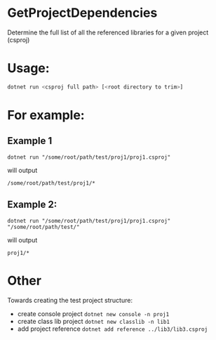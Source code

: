 GetProjectDependencies
======

Determine the full list of all the referenced libraries for a given project (csproj)

# Usage:

```bash
dotnet run <csproj full path> [<root directory to trim>]
```


# For example:

## Example 1
```
dotnet run "/some/root/path/test/proj1/proj1.csproj"
``` 
will output 
```
/some/root/path/test/proj1/*
```

## Example 2:

```
dotnet run "/some/root/path/test/proj1/proj1.csproj" "/some/root/path/test/"
```
will output
```
proj1/*
```



# Other

Towards creating the test project structure:
- create console project `dotnet new console -n proj1`
- create class lib project `dotnet new classlib -n lib1`
- add project reference `dotnet add reference ../lib3/lib3.csproj`